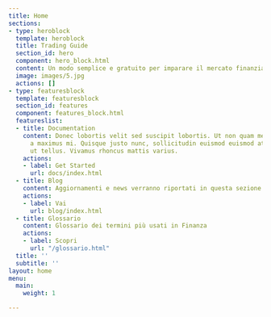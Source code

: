 ```yaml
---
title: Home
sections:
- type: heroblock
  template: heroblock
  title: Trading Guide
  section_id: hero
  component: hero_block.html
  content: Un modo semplice e gratuito per imparare il mercato finanziario
  image: images/5.jpg
  actions: []
- type: featuresblock
  template: featuresblock
  section_id: features
  component: features_block.html
  featureslist:
  - title: Documentation
    content: Donec lobortis velit sed suscipit lobortis. Ut non quam metus. Nullam
      a maximus mi. Quisque justo nunc, sollicitudin euismod euismod at, tincidunt
      ut tellus. Vivamus rhoncus mattis varius.
    actions:
    - label: Get Started
      url: docs/index.html
  - title: Blog
    content: Aggiornamenti e news verranno riportati in questa sezione
    actions:
    - label: Vai
      url: blog/index.html
  - title: Glossario
    content: Glossario dei termini più usati in Finanza
    actions:
    - label: Scopri
      url: "/glossario.html"
  title: ''
  subtitle: ''
layout: home
menu:
  main:
    weight: 1

---
```

